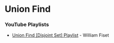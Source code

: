 # Union Find

### YouTube Playlists

* [Union Find \[Disjoint Set\] Playlist](https://www.youtube.com/playlist?list=PLDV1Zeh2NRsBI1C-mR6ZhHTyfoEJWlxvq) - William Fiset
